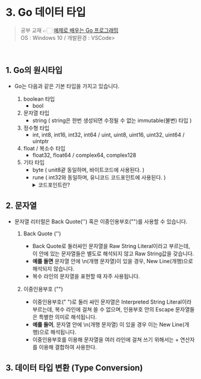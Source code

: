 # 3. Go 데이터 타입
> 공부 교재 👉🏻 [예제로 배우는 Go 프로그래밍](http://golang.site/)
> </br>
> OS : Windows 10 / 개발환경 : VSCode>

</br>

## 1. Go의 원시타입
* Go는 다음과 같은 기본 타입을 가지고 있습니다.
  
    1. boolean 타입
        * bool
    2. 문자열 타입
        * string ( string은 한번 생성되면 수정될 수 없는 immutable(불변) 타입 )
    3. 정수형 타입
        * int, int8, int16, int32, int64 / uint, uint8, uint16, uint32, uint64 / uintptr
    4. float / 복소수 타입
        * float32, float64 / complex64, complex128
    5. 기타 타입
        * byte ( unit8괃 동일하며, 바이트코드에 사용된다. )
        * rune ( int32와 동일하며, 유니코드 코드포인트에 사용된다. )
            <details>
            <summary>코드포인트란?</summary>
            <div markdown="1">
                코드포인트란 문자에 부여한 고유한 숫자값입니다. 유니코드라는게 원래 문자 하나 당 고유한 숫자를 부여한 일종의 표입니다. 이 때 문자마다 고유한 숫자를 코드포인트라고 정의합니다.
            </div>
            </details>

## 2. 문자열
* 문자열 리터럴은 Back Quote('') 혹은 이중인용부호("")를 사용할 수 있습니다.

    1. Back Quote ('')
        * Back Quote로 둘러싸인 문자열을 Raw String Literal이라고 부르는데, 이 안에 있는 문자열들은 별도로 해석되지 않고 Raw String값을 갖습니다. 
        * **예를 들면** 문자열 안에 \n(개행 문자열)이 있을 경우, New Line(개행)으로 해석되지 않습니다.
        * 복수 라인의 문자열을 표현할 때 자주 사용됩니다.
        
    2. 이중인용부호 ("")
        * 이중인용부호(" ")로 둘러 싸인 문자열은 Interpreted String Literal이라 부르는데, 복수 라인에 걸쳐 쓸 수 없으며, 인용부호 안의 Escape 문자열들은 특별한 의미로 해석됩니다. 
        * **예를 들어**, 문자열 안에 \n(개행 문자열) 이 있을 경우 이는 New Line(개행)으로 해석됩니다.
        * 이중인용부호를 이용해 문자열을 여러 라인에 걸쳐 쓰기 위해서는 + 연산자를 이용해 결합하여 사용한다.

## 3. 데이터 타입 변환 (Type Conversion)